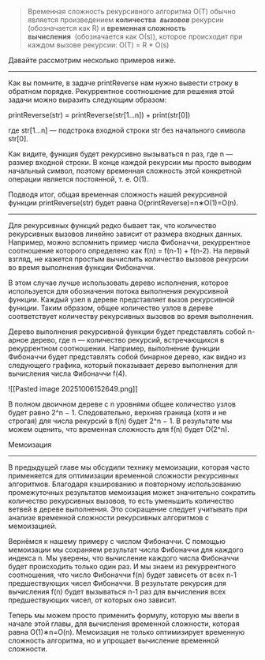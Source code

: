 
> Временная сложность рекурсивного алгоритма О(T) обычно является произведением **количества**  **_вызовов_** рекурсии (обозначается как R) и **временная сложность вычисления**  (обозначается как О(s)), которое происходит при каждом вызове рекурсии:
> О(T) = R * O(s)

Давайте рассмотрим несколько примеров ниже.

---
Как вы помните, в задаче printReverse нам нужно вывести строку в обратном порядке. Рекуррентное соотношение для решения этой задачи можно выразить следующим образом:

printReverse(str) = printReverse(str[1...n]) + print(str[0])

где str[1...n] — подстрока входной строки str без начального символа str[0].

Как видите, функция будет рекурсивно вызываться n раз, где n — размер входной строки. В конце каждой рекурсии мы просто выводим начальный символ, поэтому временная сложность этой конкретной операции является постоянной, т. е. O(1).

Подводя итог, общая временная сложность нашей рекурсивной функции printReverse(str) будет равна O(printReverse)=n∗O(1)=O(n).

---
Для рекурсивных функций редко бывает так, что количество рекурсивных вызовов линейно зависит от размера входных данных. Например, можно вспомнить пример числа Фибоначчи, рекуррентное соотношение которого определено как f(n) = f(n-1) + f(n-2). На первый взгляд, не кажется простым вычислить количество вызовов рекурсии во время выполнения функции Фибоначчи.

В этом случае лучше использовать дерево исполнения, которое используется для обозначения потока выполнения рекурсивной функции. Каждый узел в дереве представляет вызов рекурсивной функции. Таким образом, общее количество узлов в дереве соответствует количеству рекурсивных вызовов во время выполнения.

Дерево выполнения рекурсивной функции будет представлять собой n-арное дерево, где n — количество рекурсий, встречающихся в рекуррентном соотношении. Например, выполнение функции Фибоначчи будет представлять собой бинарное дерево, как видно из следующего графика, который показывает дерево выполнения для вычисления числа Фибоначчи f(4).

![[Pasted image 20251006152649.png]]

В полном двоичном дереве с n уровнями общее количество узлов будет равно 2^n − 1. Следовательно, верхняя граница (хотя и не строгая) для числа рекурсий в f(n) будет 2^n − 1. В результате мы можем оценить, что временная сложность для f(n) будет O(2^n).

Мемоизация

---
В предыдущей главе мы обсудили технику мемоизации, которая часто применяется для оптимизации временной сложности рекурсивных алгоритмов. Благодаря кэшированию и повторному использованию промежуточных результатов мемоизация может значительно сократить количество рекурсивных вызовов, то есть уменьшить количество ветвей в дереве выполнения. Это сокращение следует учитывать при анализе временной сложности рекурсивных алгоритмов с мемоизацией.

Вернёмся к нашему примеру с числом Фибоначчи. С помощью мемоизации мы сохраняем результат числа Фибоначчи для каждого индекса n. Мы уверены, что вычисление каждого числа Фибоначчи будет происходить только один раз. И мы знаем из рекуррентного соотношения, что число Фибоначчи f(n) будет зависеть от всех n-1 предшествующих чисел Фибоначчи. В результате рекурсия для вычисления f(n) будет вызываться n-1 раз для вычисления всех предшествующих чисел, от которых оно зависит.

Теперь мы можем просто применить формулу, которую мы ввели в начале этой главы, для вычисления временной сложности, которая равна O(1)∗n=O(n). Мемоизация не только оптимизирует временную сложность алгоритма, но и упрощает вычисление временной сложности.



